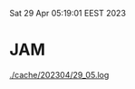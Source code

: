Sat 29 Apr 05:19:01 EEST 2023
# JAM
<a href='./cache/202304/29_05.log'>./cache/202304/29_05.log</a>
